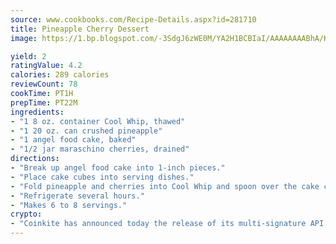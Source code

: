 ```yaml
---
source: www.cookbooks.com/Recipe-Details.aspx?id=281710
title: Pineapple Cherry Dessert
image: https://1.bp.blogspot.com/-3SdgJ6zWE0M/YA2H1BCBIaI/AAAAAAAABhA/KLu9yTsYBMkJQudB_uFGwTypBtmTiBfZgCLcBGAsYHQ/s320/4.png

yield: 2
ratingValue: 4.2
calories: 289 calories
reviewCount: 78
cookTime: PT1H
prepTime: PT22M
ingredients:
- "1 8 oz. container Cool Whip, thawed"
- "1 20 oz. can crushed pineapple"
- "1 angel food cake, baked"
- "1/2 jar maraschino cherries, drained"
directions:
- "Break up angel food cake into 1-inch pieces."
- "Place cake cubes into serving dishes."
- "Fold pineapple and cherries into Cool Whip and spoon over the cake cubes."
- "Refrigerate several hours."
- "Makes 6 to 8 servings."
crypto:
- "Coinkite has announced today the release of its multi-signature API and Co-sign Pages, giving users the first Bitcoin platform of its kind to support M-of-15 signatures."
---
```

